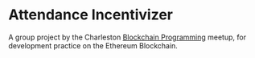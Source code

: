# Attendance Incentivizer

A group project by the Charleston [Blockchain Programming](https://www.meetup.com/Blockchain-Programming/) meetup, for development practice on the Ethereum Blockchain.